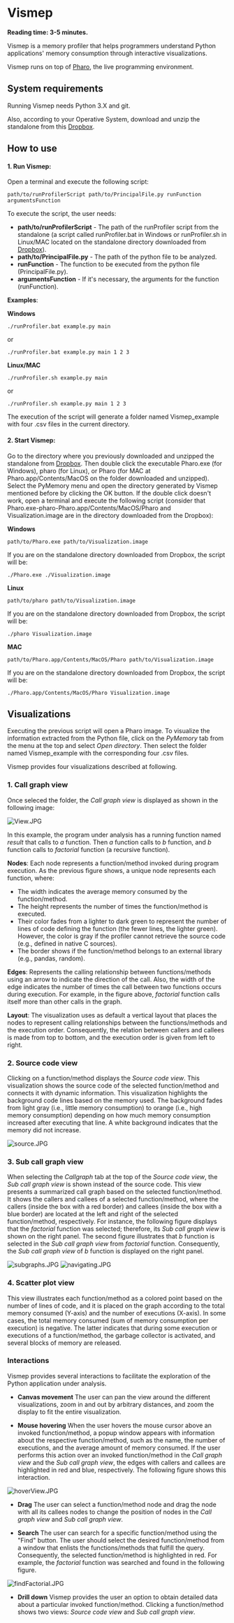 # Vismep 

**Reading time: 3-5 minutes.**

Vismep is a memory profiler that helps programmers understand Python applications' memory consumption through interactive visualizations.

Vismep runs on top of [Pharo](http://pharo.org), the live programming environment.


## System requirements

Running Vismep needs Python 3.X and git.

Also, according to your Operative System, download and unzip the standalone from this [Dropbox](https://www.dropbox.com/sh/0fcpw87wfkn3p2n/AABhROrMdwnhR4-aP1e0nrNNa?dl=0).

## How to use

#### 1. Run Vismep:

Open a terminal and execute the following script:

```
path/to/runProfilerScript path/to/PrincipalFile.py runFunction argumentsFunction
```

To execute the script, the user needs:

-   **path/to/runProfilerScript** - The path of the runProfiler script from the standalone (a script called runProfiler.bat in Windows or runProfiler.sh in Linux/MAC located on the standalone directory downloaded from [Dropbox](https://www.dropbox.com/sh/0fcpw87wfkn3p2n/AABhROrMdwnhR4-aP1e0nrNNa?dl=0)).
-   **path/to/PrincipalFile.py** - The path of the python file to be analyzed.
-   **runFunction** - The function to be executed from the python file (PrincipalFile.py).
-   **argumentsFunction** - If it's necessary, the arguments for the function (runFunction).


**Examples**:

**Windows**

```
./runProfiler.bat example.py main
```
or
```
./runProfiler.bat example.py main 1 2 3
```

**Linux/MAC**

```
./runProfiler.sh example.py main
```
or
```
./runProfiler.sh example.py main 1 2 3
```

The execution of the script will generate a folder named Vismep_example with four .csv files in the current directory.


#### 2. Start Vismep:

Go to the directory where you previously downloaded and unzipped the standalone from [Dropbox](https://www.dropbox.com/sh/0fcpw87wfkn3p2n/AABhROrMdwnhR4-aP1e0nrNNa?dl=0). Then double click the executable Pharo.exe (for Windows), pharo (for Linux), or Pharo (for MAC at Pharo.app/Contents/MacOS on the folder downloaded and unzipped). Select the PyMemory menu and open the directory generated by Vismep mentioned before by clicking the OK button. If the double click doesn't work, open a terminal and execute the following script (consider that Pharo.exe-pharo-Pharo.app/Contents/MacOS/Pharo and Visualization.image are in the directory downloaded from the Dropbox):

**Windows**

```
path/to/Pharo.exe path/to/Visualization.image
```

If you are on the standalone directory downloaded from Dropbox, the script will be:

```
./Pharo.exe ./Visualization.image
```

**Linux**

```
path/to/pharo path/to/Visualization.image
```

If you are on the standalone directory downloaded from Dropbox, the script will be:

```
./pharo Visualization.image
```

**MAC**

```
path/to/Pharo.app/Contents/MacOS/Pharo path/to/Visualization.image
```

If you are on the standalone directory downloaded from Dropbox, the script will be:

```
./Pharo.app/Contents/MacOS/Pharo Visualization.image
```

## Visualizations

Executing the previous script will open a Pharo image. To visualize the information extracted from the Python file, click on the *PyMemory* tab from the menu at the top and select *Open directory*. Then select the folder named Vismep_example with the corresponding four .csv files. 

Vismep provides four visualizations described at following.

### 1. Call graph view
Once seleced the folder, the *Call graph view* is displayed as shown in the following image: 

![View.JPG](images/View.JPG)


In this example, the program under analysis has a running function named *result* that calls to *a* function. Then *a* function calls to *b* function, and *b* function calls to *factorial* function (a recursive function).

**Nodes**:  Each node represents a function/method invoked during program execution. As the previous figure shows, a unique node represents each function, where:
- The width indicates the average memory consumed by the function/method.
- The height represents the number of times the function/method is executed.
- Their color fades from a lighter to dark green to represent the number of lines of code defining the function (the fewer lines, the lighter green). However, the color is gray if the profiler cannot retrieve the source code (e.g., defined in native C sources). 
- The border shows if the function/method belongs to an external library (e.g., pandas, random). 

**Edges**: Represents the calling relationship between functions/methods using an arrow to indicate the direction of the call. Also, the width of the edge indicates the number of times the call between two functions occurs during execution. For example, in the figure above, *factorial* function calls itself more than other calls in the graph.


**Layout**: The visualization uses as default a vertical layout that places the nodes to represent calling relationships between the functions/methods and the execution order. Consequently, the relation between callers and callees is made from top to bottom, and the execution order is given from left to right.

### 2. Source code view
Clicking on a function/method displays the *Source code view*. This visualization shows the source code of the selected function/method and connects it with dynamic information. This visualization highlights the background code lines based on the memory used. The background fades from light gray (i.e., little memory consumption) to orange (i.e., high memory consumption) depending on how much memory consumption increased after executing that line. A white background indicates that the memory did not increase. 

![source.JPG](images/source.JPG)

### 3. Sub call graph view
When selecting the *Callgraph* tab at the top of the *Source code view*, the *Sub call graph view* is shown instead of the source code. This view presents a summarized call graph based on the selected function/method. It shows the callers and callees of a selected function/method, where the callers (inside the box with a red border) and callees (inside the box with a blue border) are located at the left and right of the selected function/method, respectively. For instance, the following figure displays that the  *factorial* function was selected; therefore, its *Sub call graph view* is shown on the right panel. The second figure illustrates that *b* function is selected in the *Sub call graph view* from *factorial* function. Consequently, the *Sub call graph view* of *b* function is displayed on the right panel. 

![subgraphs.JPG](images/subgraphs.JPG) 
![navigating.JPG](images/navigating.JPG)

### 4. Scatter plot view
This view illustrates each function/method as a colored point based on the number of lines of code, and it is placed on the graph according to the total memory consumed (Y-axis) and the number of executions (X-axis). In some cases, the total memory consumed (sum of memory consumption per execution) is negative. The latter indicates that during some execution or executions of a function/method, the garbage collector is activated, and several blocks of memory are released. 

### Interactions
Vismep provides several interactions to facilitate the exploration of the Python application under analysis.

-   **Canvas movement** The user can pan the view around the different visualizations, zoom in and out by arbitrary distances, and zoom the display to fit the entire visualization.

-   **Mouse hovering** When the user hovers the mouse cursor above an invoked function/method, a popup window appears with information about the respective function/method, such as the name, the number of executions, and the average amount of memory consumed. If the user performs this action over an invoked function/method in the *Call graph view* and the *Sub call graph view*, the edges with callers and callees are highlighted in red and blue, respectively. The following figure shows this interaction.

  ![hoverView.JPG](images/hoverView.JPG)

-   **Drag** The user can select a function/method node and drag the node with all its callees nodes to change the position of nodes in the *Call graph view* and *Sub call graph view*.


-   **Search** The user can search for a specific function/method using the "Find" button. The user should select the desired function/method from a window that enlists the functions/methods that fulfill the query. Consequently, the selected function/method is highlighted in red. For example, the *factorial* function was searched and found in the following figure.

![findFactorial.JPG](images/findFactorial.JPG)
  
-   **Drill down** Vismep provides the user an option to obtain detailed data about a particular invoked function/method. Clicking a function/method shows two views: *Source code view* and *Sub call graph view*.